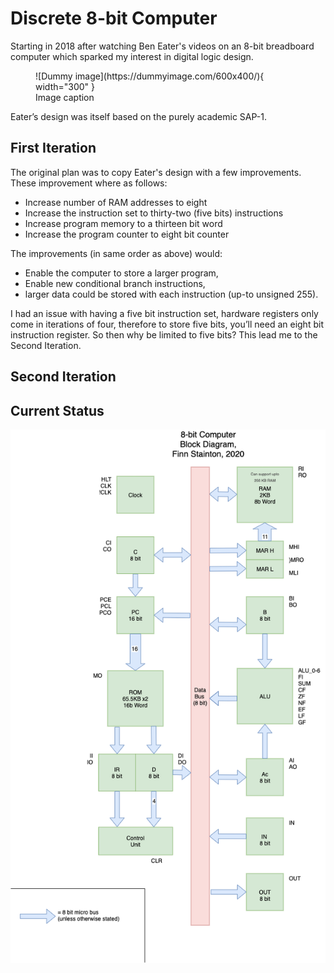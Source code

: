 # Discrete 8-bit Computer

Starting in 2018 after watching Ben Eater's videos on an 8-bit breadboard computer which sparked my interest in digital logic design. 

<figure markdown> 
  ![Dummy image](https://dummyimage.com/600x400/){ width="300" }
  <figcaption>Image caption</figcaption>
</figure>

Eater’s design was itself based on the purely academic SAP-1. 

## First Iteration
The original plan was to copy Eater's design with a few improvements. These
improvement where as follows:

- Increase number of RAM addresses to eight
- Increase the instruction set to thirty-two (five bits) instructions
- Increase program memory to a thirteen bit word
- Increase the program counter to eight bit counter

The improvements (in same order as above) would:

- Enable the computer to store a larger program,
- Enable new conditional branch instructions, 
- larger data could be stored with each instruction (up-to unsigned 255). 

I had an issue with having a five bit
instruction set, hardware registers only come in iterations of four, therefore to
store five bits, you’ll need an eight bit instruction register. So then why be limited
to five bits? This lead me to the Second Iteration.

## Second Iteration

## Current Status

![Version Five Block Diagram](./8-bit_5.png)